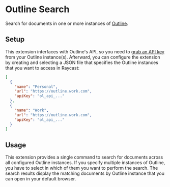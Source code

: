 # Outline Search

Search for documents in one or more instances of [Outline](https://www.getoutline.com).

## Setup

This extension interfaces with Outline's API, so you need to [grab an API key](https://www.getoutline.com/developers#section/Authentication) from your Outline instance(s). Afterward, you can configure the extension by creating and selecting a JSON file that specifies the Outline instances that you want to access in Raycast:

```json
[
  {
    "name": "Personal",
    "url": "https://outline.work.com",
    "apiKey": "ol_api_..."
  },
  {
    "name": "Work",
    "url": "https://outline.work.com",
    "apiKey": "ol_api_..."
  }
]
```

## Usage

This extension provides a single command to search for documents across all configured Outline instances. If you specify multiple instances of Outline, you have to select in which of them you want to perform the search. The search results display the matching documents by Outline instance that you can open in your default browser.
